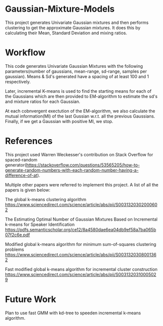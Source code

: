 # Gaussian-Mixture-Models
This project generates Univariate Gaussian mixtures and then performs clustering to get the approximate Gaussian mixtures. It does this by calculating their Mean, Standard Deviation and mixing ratios.

# Workflow
This code generates Univariate Gaussian Mixtures with the following parameters(number of gaussians, mean-range, sd-range, samples per gaussian). Means & Sd's generated have a spacing of at least 100 and 1 respectively.

Later, incremental K-means is used to find the starting means for each of the Gaussians which are then provided to EM-algorithm to estimate the sd's and mixture ratios for each Gaussian. 

At each cobnvergent exectution of the EM-algorithm, we also calculate the mutual information(MI) of the last Gussian w.r.t. all the previous Gaussians. Finally, if we get a Gaussian with positive MI, we stop.

# References
This project used Warren Weckesser's contribution on Stack Overflow for spaced-random generator(https://stackoverflow.com/questions/53565205/how-to-generate-random-numbers-with-each-random-number-having-a-difference-of-at).

Multiple other papers were referred to implement this project. A list of all the papers is given below:

The global k-means clustering algorithm
https://www.sciencedirect.com/science/article/abs/pii/S0031320302000602

The Estimating Optimal Number of Gaussian Mixtures
Based on Incremental k-means for Speaker Identification
https://pdfs.semanticscholar.org/ce12/8a4580dae6ea04db9ef58a7ba065b07f2c6e.pdf

Modified global k-means algorithm for minimum sum-of-squares clustering problems
https://www.sciencedirect.com/science/article/abs/pii/S0031320308001362

Fast modified global k-means algorithm for incremental cluster construction
https://www.sciencedirect.com/science/article/abs/pii/S0031320310005029

# Future Work
Plan to use fast GMM with kd-tree to speeden incremental k-means algorithm.
